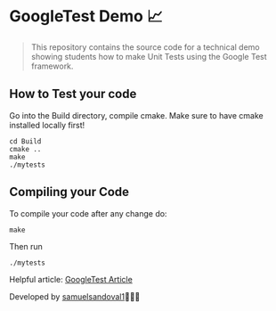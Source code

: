 # GoogleTest Demo 📈

> This repository contains the source code for a technical demo showing students how to make Unit Tests using the Google Test framework.

## How to Test your code
Go into the Build directory, compile cmake. Make sure to have cmake installed locally first!
```
cd Build  
cmake ..
make
./mytests
```

## Compiling your Code

To compile your code after any change do:
```
make
```
Then run
```
./mytests
```



Helpful article: [GoogleTest Article](https://alexanderbussan.medium.com/getting-started-with-google-test-on-os-x-a07eee7ae6dc)


Developed  by [samuelsandoval1](https://github.com/samuelsandoval1)👨🏻‍💻
